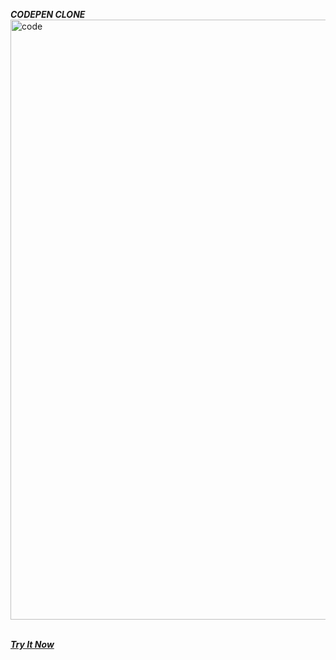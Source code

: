***CODEPEN CLONE***
<img width="960" alt="code" src="https://user-images.githubusercontent.com/69414725/120883283-f7cf0400-c5f9-11eb-9161-9721a3a31906.PNG">
<br>
<br>

<a href="https://ankitagupta454.github.io/CodePen_Clone/"> ***Try It Now*** </a>

